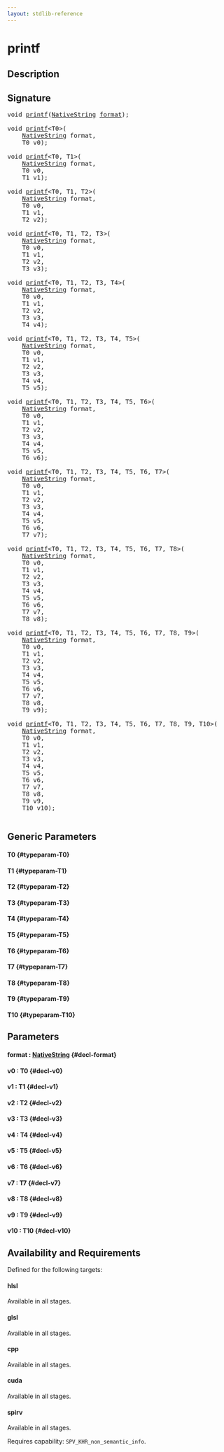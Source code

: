 ```yaml
---
layout: stdlib-reference
---
```


# printf

## Description





## Signature 

<pre>
void <a href="/stdlib-reference/global-decls/printf">printf</a>(<a href="/stdlib-reference/types/NativeString/index">NativeString</a> <a href="/stdlib-reference/global-decls/printf#decl-format" class="code_param">format</a>);

void <a href="/stdlib-reference/global-decls/printf">printf</a>&lt;T0&gt;(
    <a href="/stdlib-reference/types/NativeString/index">NativeString</a> <span class='code_param'>format</span>,
    T0 <span class='code_param'>v0</span>);

void <a href="/stdlib-reference/global-decls/printf">printf</a>&lt;T0, T1&gt;(
    <a href="/stdlib-reference/types/NativeString/index">NativeString</a> <span class='code_param'>format</span>,
    T0 <span class='code_param'>v0</span>,
    T1 <span class='code_param'>v1</span>);

void <a href="/stdlib-reference/global-decls/printf">printf</a>&lt;T0, T1, T2&gt;(
    <a href="/stdlib-reference/types/NativeString/index">NativeString</a> <span class='code_param'>format</span>,
    T0 <span class='code_param'>v0</span>,
    T1 <span class='code_param'>v1</span>,
    T2 <span class='code_param'>v2</span>);

void <a href="/stdlib-reference/global-decls/printf">printf</a>&lt;T0, T1, T2, T3&gt;(
    <a href="/stdlib-reference/types/NativeString/index">NativeString</a> <span class='code_param'>format</span>,
    T0 <span class='code_param'>v0</span>,
    T1 <span class='code_param'>v1</span>,
    T2 <span class='code_param'>v2</span>,
    T3 <span class='code_param'>v3</span>);

void <a href="/stdlib-reference/global-decls/printf">printf</a>&lt;T0, T1, T2, T3, T4&gt;(
    <a href="/stdlib-reference/types/NativeString/index">NativeString</a> <span class='code_param'>format</span>,
    T0 <span class='code_param'>v0</span>,
    T1 <span class='code_param'>v1</span>,
    T2 <span class='code_param'>v2</span>,
    T3 <span class='code_param'>v3</span>,
    T4 <span class='code_param'>v4</span>);

void <a href="/stdlib-reference/global-decls/printf">printf</a>&lt;T0, T1, T2, T3, T4, T5&gt;(
    <a href="/stdlib-reference/types/NativeString/index">NativeString</a> <span class='code_param'>format</span>,
    T0 <span class='code_param'>v0</span>,
    T1 <span class='code_param'>v1</span>,
    T2 <span class='code_param'>v2</span>,
    T3 <span class='code_param'>v3</span>,
    T4 <span class='code_param'>v4</span>,
    T5 <span class='code_param'>v5</span>);

void <a href="/stdlib-reference/global-decls/printf">printf</a>&lt;T0, T1, T2, T3, T4, T5, T6&gt;(
    <a href="/stdlib-reference/types/NativeString/index">NativeString</a> <span class='code_param'>format</span>,
    T0 <span class='code_param'>v0</span>,
    T1 <span class='code_param'>v1</span>,
    T2 <span class='code_param'>v2</span>,
    T3 <span class='code_param'>v3</span>,
    T4 <span class='code_param'>v4</span>,
    T5 <span class='code_param'>v5</span>,
    T6 <span class='code_param'>v6</span>);

void <a href="/stdlib-reference/global-decls/printf">printf</a>&lt;T0, T1, T2, T3, T4, T5, T6, T7&gt;(
    <a href="/stdlib-reference/types/NativeString/index">NativeString</a> <span class='code_param'>format</span>,
    T0 <span class='code_param'>v0</span>,
    T1 <span class='code_param'>v1</span>,
    T2 <span class='code_param'>v2</span>,
    T3 <span class='code_param'>v3</span>,
    T4 <span class='code_param'>v4</span>,
    T5 <span class='code_param'>v5</span>,
    T6 <span class='code_param'>v6</span>,
    T7 <span class='code_param'>v7</span>);

void <a href="/stdlib-reference/global-decls/printf">printf</a>&lt;T0, T1, T2, T3, T4, T5, T6, T7, T8&gt;(
    <a href="/stdlib-reference/types/NativeString/index">NativeString</a> <span class='code_param'>format</span>,
    T0 <span class='code_param'>v0</span>,
    T1 <span class='code_param'>v1</span>,
    T2 <span class='code_param'>v2</span>,
    T3 <span class='code_param'>v3</span>,
    T4 <span class='code_param'>v4</span>,
    T5 <span class='code_param'>v5</span>,
    T6 <span class='code_param'>v6</span>,
    T7 <span class='code_param'>v7</span>,
    T8 <span class='code_param'>v8</span>);

void <a href="/stdlib-reference/global-decls/printf">printf</a>&lt;T0, T1, T2, T3, T4, T5, T6, T7, T8, T9&gt;(
    <a href="/stdlib-reference/types/NativeString/index">NativeString</a> <span class='code_param'>format</span>,
    T0 <span class='code_param'>v0</span>,
    T1 <span class='code_param'>v1</span>,
    T2 <span class='code_param'>v2</span>,
    T3 <span class='code_param'>v3</span>,
    T4 <span class='code_param'>v4</span>,
    T5 <span class='code_param'>v5</span>,
    T6 <span class='code_param'>v6</span>,
    T7 <span class='code_param'>v7</span>,
    T8 <span class='code_param'>v8</span>,
    T9 <span class='code_param'>v9</span>);

void <a href="/stdlib-reference/global-decls/printf">printf</a>&lt;T0, T1, T2, T3, T4, T5, T6, T7, T8, T9, T10&gt;(
    <a href="/stdlib-reference/types/NativeString/index">NativeString</a> <span class='code_param'>format</span>,
    T0 <span class='code_param'>v0</span>,
    T1 <span class='code_param'>v1</span>,
    T2 <span class='code_param'>v2</span>,
    T3 <span class='code_param'>v3</span>,
    T4 <span class='code_param'>v4</span>,
    T5 <span class='code_param'>v5</span>,
    T6 <span class='code_param'>v6</span>,
    T7 <span class='code_param'>v7</span>,
    T8 <span class='code_param'>v8</span>,
    T9 <span class='code_param'>v9</span>,
    T10 <span class='code_param'>v10</span>);

</pre>

## Generic Parameters

#### T0 {#typeparam-T0}
#### T1 {#typeparam-T1}
#### T2 {#typeparam-T2}
#### T3 {#typeparam-T3}
#### T4 {#typeparam-T4}
#### T5 {#typeparam-T5}
#### T6 {#typeparam-T6}
#### T7 {#typeparam-T7}
#### T8 {#typeparam-T8}
#### T9 {#typeparam-T9}
#### T10 {#typeparam-T10}

## Parameters

#### format  : [NativeString](/stdlib-reference/types/NativeString/index) {#decl-format}
#### v0  : T0 {#decl-v0}
#### v1  : T1 {#decl-v1}
#### v2  : T2 {#decl-v2}
#### v3  : T3 {#decl-v3}
#### v4  : T4 {#decl-v4}
#### v5  : T5 {#decl-v5}
#### v6  : T6 {#decl-v6}
#### v7  : T7 {#decl-v7}
#### v8  : T8 {#decl-v8}
#### v9  : T9 {#decl-v9}
#### v10  : T10 {#decl-v10}

## Availability and Requirements

Defined for the following targets:

#### hlsl
Available in all stages.

#### glsl
Available in all stages.

#### cpp
Available in all stages.

#### cuda
Available in all stages.

#### spirv
Available in all stages.

Requires capability: `SPV_KHR_non_semantic_info`.


